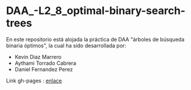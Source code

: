 # DAA_-L2_8_optimal-binary-search-trees
En este repositorio está alojada la práctica de DAA "árboles de búsqueda binaria óptimos", la cual ha sido desarrollada por:

* Kevin Diaz Marrero  
* Aythami Torrado Cabrera  
* Daniel Fernandez Perez  

Link gh-pages : [enlace](https://alu0100812534.github.io/DAA_-L2_8_optimal-binary-search-trees/index.html)
